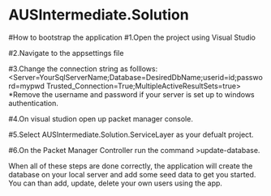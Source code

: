 # AUSIntermediate.Solution
#How to bootstrap the application
 #1.Open the project using Visual Studio
 
 #2.Navigate to the appsettings file
 
 #3.Change the connection string as folllows:
  <Server=YourSqlServerName;Database=DesiredDbName;userid=id;password=mypwd Trusted_Connection=True;MultipleActiveResultSets=true> 
  *Remove the username and password if your server is set up to windows authentication. 
  
 #4.On visual studion open up packet manager console.
 
 #5.Select AUSIntermediate.Solution.ServiceLayer as your defualt project.
 
 #6.On the Packet Manager Controller run the command >update-database.

When all of these steps are done correctly, the application will create the database on your local server 
and add some seed data to get you started. You can than add, update, delete your own users using the app.
